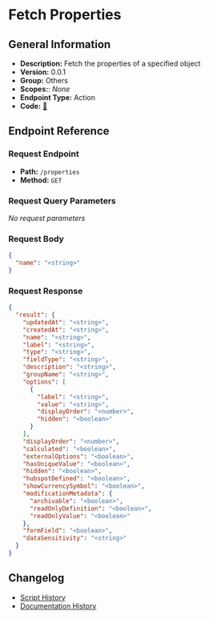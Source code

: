 # Fetch Properties

## General Information

- **Description:** Fetch the properties of a specified object
- **Version:** 0.0.1
- **Group:** Others
- **Scopes:**: _None_
- **Endpoint Type:** Action
- **Code:** [🔗](https://github.com/NangoHQ/integration-templates/tree/main/integrations/hubspot/actions/fetch-properties.ts)

## Endpoint Reference

### Request Endpoint

- **Path:** `/properties`
- **Method:** `GET`

### Request Query Parameters

_No request parameters_

### Request Body

```json
{
  "name": "<string>"
}
```

### Request Response

```json
{
  "result": {
    "updatedAt": "<string>",
    "createdAt": "<string>",
    "name": "<string>",
    "label": "<string>",
    "type": "<string>",
    "fieldType": "<string>",
    "description": "<string>",
    "groupName": "<string>",
    "options": [
      {
        "label": "<string>",
        "value": "<string>",
        "displayOrder": "<number>",
        "hidden": "<boolean>"
      }
    ],
    "displayOrder": "<number>",
    "calculated": "<boolean>",
    "externalOptions": "<boolean>",
    "hasUniqueValue": "<boolean>",
    "hidden": "<boolean>",
    "hubspotDefined": "<boolean>",
    "showCurrencySymbol": "<boolean>",
    "modificationMetadata": {
      "archivable": "<boolean>",
      "readOnlyDefinition": "<boolean>",
      "readOnlyValue": "<boolean>"
    },
    "formField": "<boolean>",
    "dataSensitivity": "<string>"
  }
}
```

## Changelog

- [Script History](https://github.com/NangoHQ/integration-templates/commits/main/integrations/hubspot/actions/fetch-properties.ts)
- [Documentation History](https://github.com/NangoHQ/integration-templates/commits/main/integrations/hubspot/actions/fetch-properties.md)
